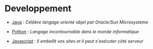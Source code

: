 # Developpement

* [Java](java/index.html) : _Célèbre langage orienté objet par Oracle/Sun Microsysteme_

* [Python](python/index.html) : _Langage incontournable dans le monde informatique_

* [Javascript](javascript/index.html) : _Il embellit vos sites et il peut s'exécuter côté serveur_